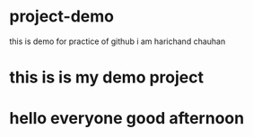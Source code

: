 # project-demo
this is demo for practice of github
i am harichand chauhan
# this is is my demo project 
<h1>hello everyone good afternoon </h1>